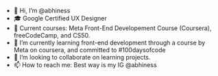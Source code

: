 - 👋 Hi, I’m @abhiness
- 🎓 Google Certified UX Designer
- 🧠 Current courses: Meta Front-End Developement Course (Coursera), freeCodeCamp, and CS50.
- 🌱 I’m currently learning front-end development through a course by Meta on coursera, and committed to #100daysofcode
- 💞️ I’m looking to collaborate on learning projects. 
- 📫 How to reach me: Best way is my IG @abhiness

<!---
abhiness/abhiness is a ✨ special ✨ repository because its `README.md` (this file) appears on your GitHub profile.
You can click the Preview link to take a look at your changes.
--->
